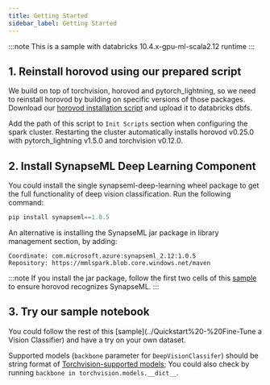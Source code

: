 ```yaml
---
title: Getting Started
sidebar_label: Getting Started
---
```


:::note
This is a sample with databricks 10.4.x-gpu-ml-scala2.12 runtime
:::

## 1. Reinstall horovod using our prepared script

We build on top of torchvision, horovod and pytorch_lightning, so we need to reinstall horovod by building on specific versions of those packages.
Download our [horovod installation script](https://mmlspark.blob.core.windows.net/publicwasb/horovod_installation.sh) and upload
it to databricks dbfs.

Add the path of this script to `Init Scripts` section when configuring the spark cluster.
Restarting the cluster automatically installs horovod v0.25.0 with pytorch_lightning v1.5.0 and torchvision v0.12.0.

## 2. Install SynapseML Deep Learning Component

You could install the single synapseml-deep-learning wheel package to get the full functionality of deep vision classification.
Run the following command:
```powershell
pip install synapseml==1.0.5
```

An alternative is installing the SynapseML jar package in library management section, by adding:
```
Coordinate: com.microsoft.azure:synapseml_2.12:1.0.5
Repository: https://mmlspark.blob.core.windows.net/maven
```
:::note
If you install the jar package, follow the first two cells of this [sample](../Quickstart%20-%20Fine-tune%20a%20Vision%20Classifier#environment-setup----reinstall-horovod-based-on-new-version-of-pytorch)
to ensure horovod recognizes SynapseML.
:::

## 3. Try our sample notebook

You could follow the rest of this [sample](../Quickstart%20-%20Fine-Tune a Vision Classifier) and have a try on your own dataset.

Supported models (`backbone` parameter for `DeepVisionClassifer`) should be string format of [Torchvision-supported models](https://github.com/pytorch/vision/blob/v0.12.0/torchvision/models/__init__.py);
You could also check by running `backbone in torchvision.models.__dict__`.
